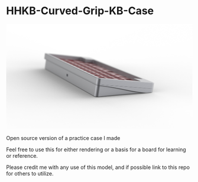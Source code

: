 # HHKB-Curved-Grip-KB-Case

![alt text](https://github.com/dalesnail/HHKB-Curved-Grip-KB-Case/blob/master/testrender.jpg)

Open source version of a practice case I made 

Feel free to use this for either rendering or a basis for a board for learning or reference. 

Please credit me with any use of this model, and if possible link to this repo for others to utilize. 


